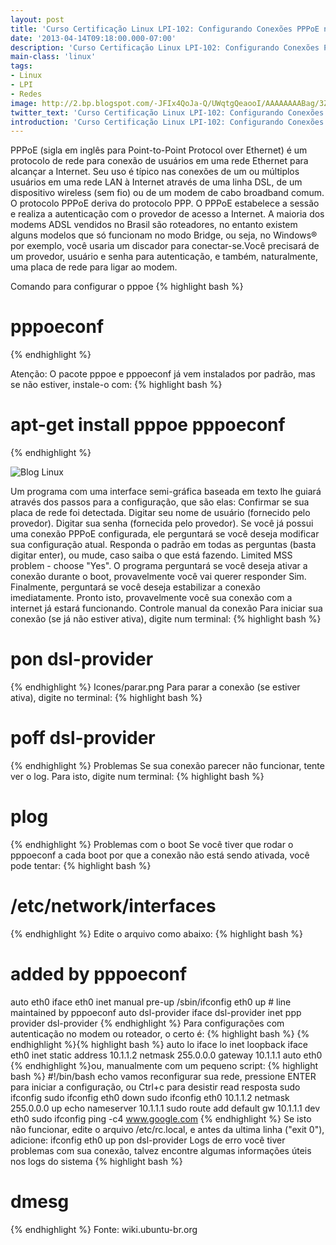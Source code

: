 ```yaml
---
layout: post
title: 'Curso Certificação Linux LPI-102: Configurando Conexões PPPoE no Linux'
date: '2013-04-14T09:18:00.000-07:00'
description: 'Curso Certificação Linux LPI-102: Configurando Conexões PPPoE no Linux'
main-class: 'linux'
tags:
- Linux
- LPI
- Redes
image: http://2.bp.blogspot.com/-JFIx4QoJa-Q/UWqtgQeaooI/AAAAAAAABag/3ZRS3N5pviM/s72-c/figura-1.jpg
twitter_text: 'Curso Certificação Linux LPI-102: Configurando Conexões PPPoE no Linux'
introduction: 'Curso Certificação Linux LPI-102: Configurando Conexões PPPoE no Linux'
---
```

 PPPoE (sigla em inglês para Point-to-Point Protocol over Ethernet) é um protocolo de rede para conexão de usuários em uma rede Ethernet para alcançar a Internet. Seu uso é típico nas conexões de um ou múltiplos usuários em uma rede LAN à Internet através de uma linha DSL, de um dispositivo wireless (sem fio) ou de um modem de cabo broadband comum. O protocolo PPPoE deriva do protocolo PPP. O PPPoE estabelece a sessão e realiza a autenticação com o provedor de acesso a Internet. 
 A maioria dos modems ADSL vendidos no Brasil são roteadores, no entanto existem alguns modelos que só funcionam no modo Bridge, ou seja, no Windows® por exemplo, você usaria um discador para conectar-se.Você precisará de um provedor, usuário e senha para autenticação, e também, naturalmente, uma placa de rede para ligar ao modem. 
 
Comando para configurar o pppoe
 {% highlight bash %}
# pppoeconf
{% endhighlight %}
 
Atenção: O pacote pppoe e pppoeconf já vem instalados por padrão, mas se não estiver, instale-o com:
 {% highlight bash %}
# apt-get install pppoe pppoeconf
{% endhighlight %}
 
   
![Blog Linux](http://2.bp.blogspot.com/-JFIx4QoJa-Q/UWqtgQeaooI/AAAAAAAABag/3ZRS3N5pviM/s320/figura-1.jpg "Blog Linux")
  
 
Um programa com uma interface semi-gráfica baseada em texto lhe guiará através dos passos para a configuração, que são elas:
 Confirmar se sua placa de rede foi detectada. Digitar seu nome de usuário (fornecido pelo provedor). Digitar sua senha (fornecida pelo provedor). Se você já possui uma conexão PPPoE configurada, ele perguntará se você deseja modificar sua configuração atual. Responda o padrão em todas as perguntas (basta digitar enter), ou mude, caso saiba o que está fazendo. Limited MSS problem - choose "Yes".
 O programa perguntará se você deseja ativar a conexão durante o boot, provavelmente você vai querer responder Sim.
 Finalmente, perguntará se você deseja estabilizar a conexão imediatamente. 
Pronto isto, provavelmente você sua conexão com a internet já estará funcionando.
Controle manual da conexão
Para iniciar sua conexão (se já não estiver ativa), digite num terminal:
{% highlight bash %}
# pon dsl-provider
{% endhighlight %}
Icones/parar.png Para parar a conexão (se estiver ativa), digite no terminal:
{% highlight bash %}
# poff dsl-provider
{% endhighlight %}
Problemas
Se sua conexão parecer não funcionar, tente ver o log. Para isto, digite num terminal:
{% highlight bash %}
# plog
{% endhighlight %}
Problemas com o boot
Se você tiver que rodar o pppoeconf a cada boot por que a conexão não está sendo ativada, você pode tentar:
{% highlight bash %}
# /etc/network/interfaces
{% endhighlight %}
Edite o arquivo como abaixo: 
{% highlight bash %}
# added by pppoeconf
auto eth0
iface eth0 inet manual
pre-up /sbin/ifconfig eth0 up # line maintained by pppoeconf
auto dsl-provider
iface dsl-provider inet ppp
provider dsl-provider
{% endhighlight %}
Para configurações com autenticação no modem ou roteador, o certo é: 
{% highlight bash %}
{% endhighlight %}{% highlight bash %}
auto lo
iface lo inet loopback
iface eth0 inet static
address 10.1.1.2
netmask 255.0.0.0
gateway 10.1.1.1
auto eth0 
{% endhighlight %}ou, manualmente com um pequeno script: 
{% highlight bash %}
#!/bin/bash
echo vamos reconfigurar sua rede, pressione ENTER para iniciar a configuração, ou Ctrl+c para desistir
read resposta
sudo ifconfig
sudo ifconfig eth0 down
sudo ifconfig eth0 10.1.1.2 netmask 255.0.0.0 up
echo nameserver 10.1.1.1
sudo route add default gw 10.1.1.1 dev eth0
sudo ifconfig
ping -c4 www.google.com
{% endhighlight %} Se isto não funcionar, edite o arquivo /etc/rc.local, e antes da ultima linha ("exit 0"), adicione: 
ifconfig eth0 up
pon dsl-provider
Logs de erro
você tiver problemas com sua conexão, talvez encontre algumas informações úteis nos logs do sistema
{% highlight bash %}
# dmesg
{% endhighlight %}
Fonte: wiki.ubuntu-br.org
